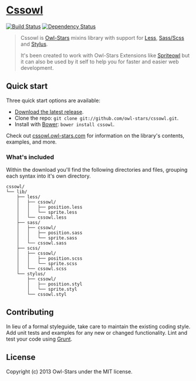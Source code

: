 # [Cssowl](http://cssowl.owl-stars.com)

[![Build Status](https://travis-ci.org/owl-stars/cssowl.png?branch=master)](https://travis-ci.org/owl-stars/cssowl)
[![Dependency Status](https://gemnasium.com/owl-stars/cssowl.png)](https://gemnasium.com/owl-stars/cssowl)

> Cssowl is [Owl-Stars](http://www.owl-stars.com) mixins library with support for [Less](http://lesscss.org), [Sass/Scss](http://sass-lang.com/) and [Stylus](http://learnboost.github.io/stylus/).
>
> It's been created to work with Owl-Stars Extensions like [Spriteowl](http://spriteowl.owl-stars.com) but it can also be used by it self to help you for faster and easier web development.

## Quick start

Three quick start options are available:

* [Download the latest release](https://github.com/owl-stars/cssowl/releases).
* Clone the repo: `git clone git://github.com/owl-stars/cssowl.git`.
* Install with [Bower](http://bower.io): `bower install cssowl`.

Check out [cssowl.owl-stars.com](http://cssowl.owl-stars.com) for information on the library's contents, examples, and more.

### What's included

Within the download you'll find the following directories and files, grouping each syntax into it's own directory.

```
cssowl/
└── lib/
    ├── less/
    │   ├── cssowl/
    │   │   ├── position.less
    │   │   └── sprite.less
    │   └── cssowl.less
    ├── sass/
    │   ├── cssowl/
    │   │   ├── position.sass
    │   │   └── sprite.sass
    │   └── cssowl.sass
    ├── scss/
    │   ├── cssowl/
    │   │   ├── position.scss
    │   │   └── sprite.scss
    │   └── cssowl.scss
    └── stylus/
        ├── cssowl/
        │   ├── position.styl
        │   └── sprite.styl
        └── cssowl.styl
```

## Contributing
In lieu of a formal styleguide, take care to maintain the existing coding style. Add unit tests and examples for any new or changed functionality. Lint and test your code using [Grunt](http://gruntjs.com/).

## License
Copyright (c) 2013 Owl-Stars under the MIT license.
